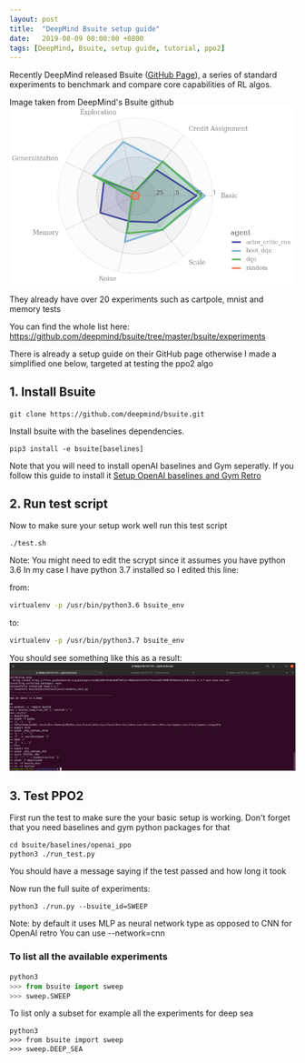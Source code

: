 ```yaml
---
layout: post
title:  "DeepMind Bsuite setup guide"
date:   2019-08-09 00:00:00 +0800
tags: [DeepMind, Bsuite, setup guide, tutorial, ppo2]
---
```


Recently DeepMind released Bsuite ([GitHub Page](https://github.com/deepmind/bsuite)), a series of standard experiments to benchmark and compare core capabilities of RL algos.

Image taken from DeepMind's Bsuite github
![bsuite](/assets/bsuite/radar_plot.png)


They already have over 20 experiments such as cartpole, mnist and memory tests

You can find the whole list here:
https://github.com/deepmind/bsuite/tree/master/bsuite/experiments



There is already a setup guide on their GitHub page otherwise I made a simplified one below, targeted at testing the ppo2 algo

## 1.  Install Bsuite


```shell
git clone https://github.com/deepmind/bsuite.git
```

Install bsuite with the baselines dependencies.

```shell
pip3 install -e bsuite[baselines]
```

Note that you will need to install openAI baselines and Gym seperatly.
If you follow this guide to install it
[Setup OpenAI baselines and Gym Retro](/2019/01/29/Setup-OpenAI-baselines-retro.html)

## 2. Run test script
Now to make sure your setup work well run this test script

```shell
./test.sh
```

Note:
You might need to edit the scrypt since it assumes you have python 3.6
In my case I have python 3.7 installed so I edited this line:

from:
```bash
virtualenv -p /usr/bin/python3.6 bsuite_env
```

to:
```bash
virtualenv -p /usr/bin/python3.7 bsuite_env
```

You should see something like this as a result:
![test](/assets/bsuite/test.png)

## 3. Test PPO2

First run the test to make sure the your basic setup is working. Don't forget that you need baselines and gym python packages for that


```shell
cd bsuite/baselines/openai_ppo
python3 ./run_test.py
```

You should have a message saying if the test passed and how long it took


Now run the full suite of experiments:
```shell
python3 ./run.py --bsuite_id=SWEEP
```

Note: by default it uses MLP as neural network type as opposed to CNN for OpenAI retro
You can use --network=cnn


### To list all the available experiments

```python
python3
>>> from bsuite import sweep
>>> sweep.SWEEP
```

To list only a subset for example all the experiments for deep sea
```
python3
>>> from bsuite import sweep
>>> sweep.DEEP_SEA
```